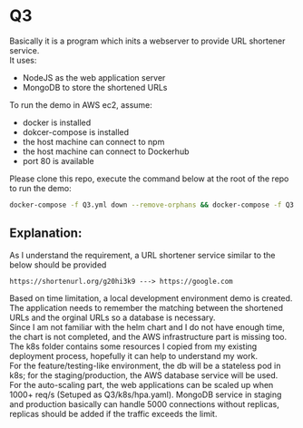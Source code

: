 # Q3
Basically it is a program which inits a webserver to provide URL shortener service.  
It uses:
- NodeJS as the web application server
- MongoDB to store the shortened URLs

To run the demo in AWS ec2, assume:
- docker is installed
- dokcer-compose is installed
- the host machine can connect to npm
- the host machine can connect to Dockerhub
- port 80 is available

Please clone this repo, execute the command below at the root of the repo to run the demo:
```bash
docker-compose -f Q3.yml down --remove-orphans && docker-compose -f Q3.yml pull && docker-compose -f Q3.yml up -d && docker-compose -f Q3.yml logs -f
```

## Explanation:  
As I understand the requirement, a URL shortener service similar to the below should be provided
```
https://shortenurl.org/g20hi3k9 ---> https://google.com
```
Based on time limitation, a local development environment demo is created.  
The application needs to remember the matching between the shortened URLs and the orginal URLs so a database is necessary.  
Since I am not familiar with the helm chart and I do not have enough time, the chart is not completed, and the AWS infrastructure part is missing too.  
The k8s folder contains some resources I copied from my existing deployment process, hopefully it can help to understand my work.  
For the feature/testing-like environment, the db will be a stateless pod in k8s; for the staging/production, the AWS database service will be used.  
For the auto-scaling part, the web applications can be scaled up when 1000+ req/s (Setuped as Q3/k8s/hpa.yaml). MongoDB service in staging and production basically can handle 5000 connections without replicas, replicas should be added if the traffic exceeds the limit.